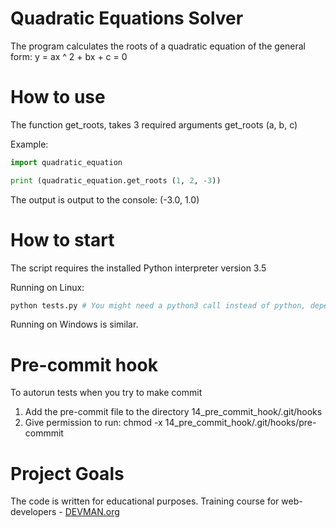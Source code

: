 # Quadratic Equations Solver

The program calculates the roots of a quadratic equation of the general form: y = ax ^ 2 + bx + c = 0

# How to use

The function get_roots, takes 3 required arguments get_roots (a, b, c)

Example:
```python
import quadratic_equation

print (quadratic_equation.get_roots (1, 2, -3))
```
The output is output to the console: (-3.0, 1.0)

# How to start

The script requires the installed Python interpreter version 3.5

Running on Linux:
```bash
python tests.py # You might need a python3 call instead of python, depending on the settings of the operating system
```
Running on Windows is similar.

# Pre-commit hook

To autorun tests when you try to make commit

1. Add the pre-commit file to the directory 14_pre_commit_hook/.git/hooks
2. Give permission to run: chmod -x  14_pre_commit_hook/.git/hooks/pre-commmit

# Project Goals

The code is written for educational purposes. Training course for web-developers - [DEVMAN.org](https://devman.org)

